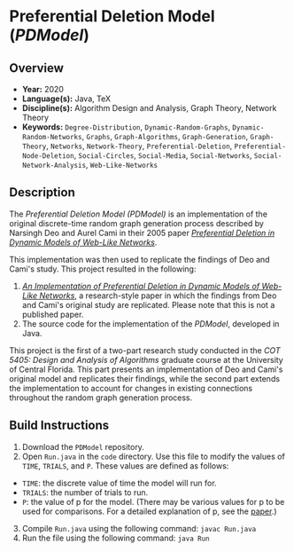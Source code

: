 # Preferential Deletion Model (*PDModel*)

## Overview
- **Year:** 2020
- **Language(s):** Java, TeX
- **Discipline(s):** Algorithm Design and Analysis, Graph Theory, Network Theory
- **Keywords:** `Degree-Distribution`, `Dynamic-Random-Graphs`, `Dynamic-Random-Networks`, `Graphs`, `Graph-Algorithms`, `Graph-Generation`, `Graph-Theory`, `Networks`, `Network-Theory`, `Preferential-Deletion`, `Preferential-Node-Deletion`, `Social-Circles`, `Social-Media`, `Social-Networks`, `Social-Network-Analysis`, `Web-Like-Networks`

## Description
The *Preferential Deletion Model (*PDModel*)* is an implementation of the original discrete-time random graph generation process described by Narsingh Deo and Aurel Cami in their 2005 paper [*Preferential Deletion in Dynamic Models of Web-Like Networks*](https://www.sciencedirect.com/science/article/abs/pii/S0020019006003632).

This implementation was then used to replicate the findings of Deo and Cami's study. This project resulted in the following:

1. [*An Implementation of Preferential Deletion in Dynamic Models of Web-Like Networks*](https://github.com/csbanon/pd-model/blob/master/paper/pd-model-paper.pdf), a research-style paper in which the findings from Deo and Cami's original study are replicated. Please note that this is not a published paper.
2. The source code for the implementation of the *PDModel*, developed in Java.

This project is the first of a two-part research study conducted in the *COT 5405: Design and Analysis of Algorithms* graduate course at the University of Central Florida. This part presents an implementation of Deo and Cami's original model and replicates their findings, while the second part extends the implementation to account for changes in existing connections throughout the random graph generation process.

## Build Instructions
1. Download the `PDModel` repository.
2. Open `Run.java` in the `code` directory. Use this file to modify the values of `TIME`, `TRIALS`, and `P`. These values are defined as follows:
* `TIME`: the discrete value of time the model will run for.
* `TRIALS`: the number of trials to run.
* `P`: the value of p for the model. (There may be various values for p to be used for comparisons. For a detailed explanation of p, see the [paper](https://github.com/csbanon/pd-model/blob/master/paper/pd-model-paper.pdf).)
3. Compile `Run.java` using the following command: `javac Run.java`
4. Run the file using the following command: `java Run`
